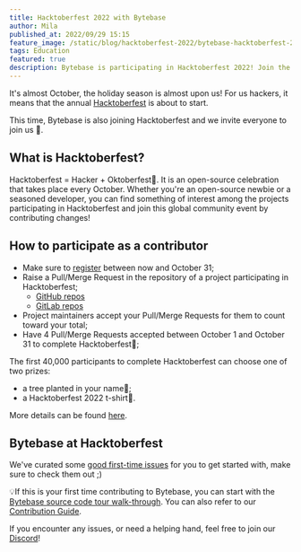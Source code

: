 ```yaml
---
title: Hacktoberfest 2022 with Bytebase
author: Mila
published_at: 2022/09/29 15:15
feature_image: /static/blog/hacktoberfest-2022/bytebase-hacktoberfest-2022.webp
tags: Education
featured: true
description: Bytebase is participating in Hacktoberfest 2022! Join the month long celebration of open source with us.
---
```


It's almost October, the holiday season is almost upon us! For us hackers, it means that the annual [Hacktoberfest](https://hacktoberfest.com/) is about to start.

This time, Bytebase is also joining Hacktoberfest and we invite everyone to join us 💙.

## What is Hacktoberfest?

Hacktoberfest = Hacker + Oktoberfest🍺. It is an open-source celebration that takes place every October. Whether you're an open-source newbie or a seasoned developer, you can find something of interest among the projects participating in Hacktoberfest and join this global community event by contributing changes!

## How to participate as a contributor

- Make sure to [register](https://hacktoberfest.com/auth/) between now and October 31;
- Raise a Pull/Merge Request in the repository of a project participating in Hacktoberfest;
  - [GitHub repos](https://github.com/topics/hacktoberfest)
  - [GitLab repos](https://gitlab.com/explore/projects/topics/Hacktoberfest)
- Project maintainers accept your Pull/Merge Requests for them to count toward your total;
- Have 4 Pull/Merge Requests accepted between October 1 and October 31 to complete Hacktoberfest🎉;

The first 40,000 participants to complete Hacktoberfest can choose one of two prizes:

- a tree planted in your name🌳;
- a Hacktoberfest 2022 t-shirt👔.

More details can be found [here](https://hacktoberfest.com/participation/#contributors).

## Bytebase at Hacktoberfest

We've curated some [good first-time issues](https://github.com/bytebase/bytebase/issues/2798) for you to get started with, make sure to check them out ;)

💡If this is your first time contributing to Bytebase, you can start with the [Bytebase source code tour walk-through](https://sourcegraph.com/github.com/bytebase/bytebase/-/blob/docs/design/sql-review-source-code-tour.snb.md). You can also refer to our [Contribution Guide](https://github.com/bytebase/bytebase#-interested-in-contributing).

If you encounter any issues, or need a helping hand, feel free to join our [Discord](https://discord.gg/6JYYBXvMDF)!